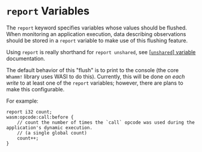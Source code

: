 # `report` Variables #

The `report` keyword specifies variables whose values should be flushed.
When monitoring an application execution, data describing observations should be stored in a `report` variable to make use of this flushing feature.

Using `report` is really shorthand for `report unshared`, see [[`unshared`] variable](./unshared_vars.md) documentation.

The default behavior of this "flush" is to print to the console (the core `Whamm!` library uses WASI to do this).
Currently, this will be done _on each write_ to at least one of the `report` variables; however, there are plans to make this configurable.

[//]: # (When using bytecode rewriting, this will be done _on each write_ to at least one of the `report` variables.)
[//]: # (When using an engine, this will be done _at the end of program execution_ with the final values of the variables.)

For example:
```
report i32 count;
wasm:opcode:call:before {
    // count the number of times the `call` opcode was used during the application's dynamic execution.
    // (a single global count)
    count++;
}
```
